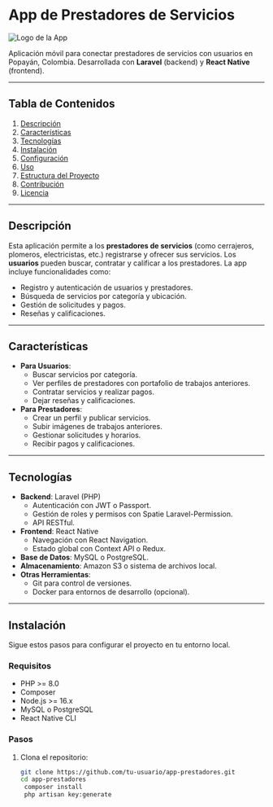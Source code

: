 # App de Prestadores de Servicios

![Logo de la App](https://ejemplo.com/ruta/al/logo.png) <!-- Opcional: Agrega un logo si tienes uno -->

Aplicación móvil para conectar prestadores de servicios con usuarios en Popayán, Colombia. Desarrollada con **Laravel** (backend) y **React Native** (frontend).

---

## **Tabla de Contenidos**
1. [Descripción](#descripción)
2. [Características](#características)
3. [Tecnologías](#tecnologías)
4. [Instalación](#instalación)
5. [Configuración](#configuración)
6. [Uso](#uso)
7. [Estructura del Proyecto](#estructura-del-proyecto)
8. [Contribución](#contribución)
9. [Licencia](#licencia)

---

## **Descripción**
Esta aplicación permite a los **prestadores de servicios** (como cerrajeros, plomeros, electricistas, etc.) registrarse y ofrecer sus servicios. Los **usuarios** pueden buscar, contratar y calificar a los prestadores. La app incluye funcionalidades como:
- Registro y autenticación de usuarios y prestadores.
- Búsqueda de servicios por categoría y ubicación.
- Gestión de solicitudes y pagos.
- Reseñas y calificaciones.

---

## **Características**
- **Para Usuarios**:
  - Buscar servicios por categoría.
  - Ver perfiles de prestadores con portafolio de trabajos anteriores.
  - Contratar servicios y realizar pagos.
  - Dejar reseñas y calificaciones.
- **Para Prestadores**:
  - Crear un perfil y publicar servicios.
  - Subir imágenes de trabajos anteriores.
  - Gestionar solicitudes y horarios.
  - Recibir pagos y calificaciones.

---

## **Tecnologías**
- **Backend**: Laravel (PHP)
  - Autenticación con JWT o Passport.
  - Gestión de roles y permisos con Spatie Laravel-Permission.
  - API RESTful.
- **Frontend**: React Native
  - Navegación con React Navigation.
  - Estado global con Context API o Redux.
- **Base de Datos**: MySQL o PostgreSQL.
- **Almacenamiento**: Amazon S3 o sistema de archivos local.
- **Otras Herramientas**:
  - Git para control de versiones.
  - Docker para entornos de desarrollo (opcional).

---

## **Instalación**
Sigue estos pasos para configurar el proyecto en tu entorno local.

### **Requisitos**
- PHP >= 8.0
- Composer
- Node.js >= 16.x
- MySQL o PostgreSQL
- React Native CLI

### **Pasos**
1. Clona el repositorio:
   ```bash
   git clone https://github.com/tu-usuario/app-prestadores.git
   cd app-prestadores
    composer install
    php artisan key:generate
